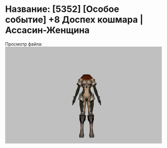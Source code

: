 # Название: [5352] [Особое событие] +8 Доспех кошмара | Ассасин-Женщина

Просмотр файла:
![p070003.png](p070003.png)